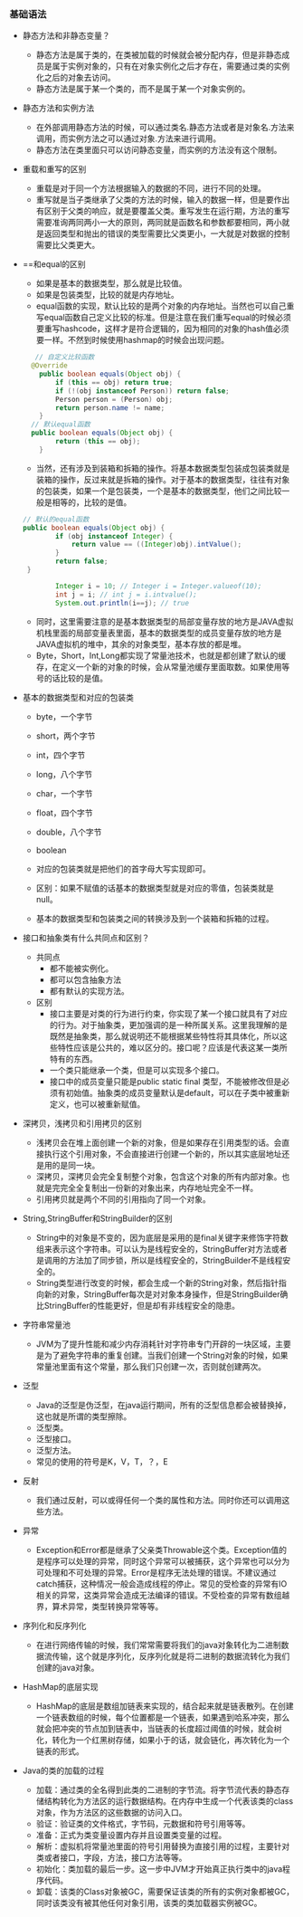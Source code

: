 ### 基础语法

+ 静态方法和非静态变量？

  + 静态方法是属于类的，在类被加载的时候就会被分配内存，但是非静态成员是属于实例对象的，只有在对象实例化之后才存在，需要通过类的实例化之后的对象去访问。
  + 静态方法是属于某一个类的，而不是属于某一个对象实例的。
  
+ 静态方法和实例方法

  + 在外部调用静态方法的时候，可以通过类名.静态方法或者是对象名.方法来调用，而实例方法之可以通过对象.方法来进行调用。
  + 静态方法在类里面只可以访问静态变量，而实例的方法没有这个限制。
  
+ 重载和重写的区别

  + 重载是对于同一个方法根据输入的数据的不同，进行不同的处理。
  + 重写就是当子类继承了父类的方法的时候，输入的数据一样，但是要作出有区别于父类的响应，就是要覆盖父类。重写发生在运行期，方法的重写需要准询两同两小一大的原则，两同就是函数名和参数都要相同，两小就是返回类型和抛出的错误的类型需要比父类更小，一大就是对数据的控制需要比父类更大。
  
+ ==和equal的区别

  + 如果是基本的数据类型，那么就是比较值。
  + 如果是包装类型，比较的就是内存地址。
  + equal函数的实现，默认比较的是两个对象的内存地址。当然也可以自己重写equal函数自己定义比较的标准。但是注意在我们重写equal的时候必须要重写hashcode，这样才是符合逻辑的，因为相同的对象的hash值必须要一样。不然到时候使用hashmap的时候会出现问题。

  ```java
     // 自定义比较函数
  	@Override
      public boolean equals(Object obj) {
          if (this == obj) return true;
          if (!(obj instanceof Person)) return false;
          Person person = (Person) obj;
          return person.name != name;
      }
  	// 默认equal函数
  	public boolean equals(Object obj) {
          return (this == obj);
      }
  ```

  + 当然，还有涉及到装箱和拆箱的操作。将基本数据类型包装成包装类就是装箱的操作，反过来就是拆箱的操作。对于基本的数据类型，往往有对象的包装类，如果一个是包装类，一个是基本的数据类型，他们之间比较一般是相等的，比较的是值。

  ```java
  // 默认的equal函数
  public boolean equals(Object obj) {
          if (obj instanceof Integer) {
              return value == ((Integer)obj).intValue();
          }
          return false;
   }
  
          Integer i = 10; // Integer i = Integer.valueof(10);
          int j = i; // int j = i.intvalue();
          System.out.println(i==j); // true
  ```

  + 同时，这里需要注意的是基本数据类型的局部变量存放的地方是JAVA虚拟机栈里面的局部变量表里面，基本的数据类型的成员变量存放的地方是JAVA虚拟机的堆中，其余的对象类型，基本存放的都是堆。
  + Byte，Short，Int,Long都实现了常量池技术，也就是都创建了默认的缓存，在定义一个新的对象的时候，会从常量池缓存里面取数。如果使用等号的话比较的是值。

+ 基本的数据类型和对应的包装类

  + byte，一个字节
  + short，两个字节
  + int，四个字节
  + long，八个字节
  + char，一个字节
  + float，四个字节
  + double，八个字节
  + boolean

  + 对应的包装类就是把他们的首字母大写实现即可。
  + 区别：如果不赋值的话基本的数据类型就是对应的零值，包装类就是null。
  + 基本的数据类型和包装类之间的转换涉及到一个装箱和拆箱的过程。

+ 接口和抽象类有什么共同点和区别？

  + 共同点
    + 都不能被实例化。
    + 都可以包含抽象方法
    + 都有默认的实现方法。
  + 区别
    + 接口主要是对类的行为进行约束，你实现了某一个接口就具有了对应的行为。对于抽象类，更加强调的是一种所属关系。这里我理解的是既然是抽象类，那么就说明还不能根据某些特性将其具体化，所以这些特性应该是公共的，难以区分的。接口呢？应该是代表这某一类所特有的东西。
    + 一个类只能继承一个类，但是可以实现多个接口。
    + 接口中的成员变量只能是public static final 类型，不能被修改但是必须有初始值。抽象类的成员变量默认是default，可以在子类中被重新定义，也可以被重新赋值。

+ 深拷贝，浅拷贝和引用拷贝的区别

  + 浅拷贝会在堆上面创建一个新的对象，但是如果存在引用类型的话。会直接执行这个引用对象，不会直接进行创建一个新的，所以其实底层地址还是用的是同一块。
  + 深拷贝，深拷贝会完全复制整个对象，包含这个对象的所有内部对象。也就是完完全全复制出一份新的对象出来，内存地址完全不一样。
  + 引用拷贝就是两个不同的引用指向了同一个对象。

+ String,StringBuffer和StringBuilder的区别
  + String中的对象是不变的，因为底层是采用的是final关键字来修饰字符数组来表示这个字符串。可以认为是线程安全的，StringBuffer对方法或者是调用的方法加了同步锁，所以是线程安全的，StringBuilder不是线程安全的。
  + String类型进行改变的时候，都会生成一个新的String对象，然后指针指向新的对象，StringBuffer每次是对对象本身操作，但是StringBuilder确比StringBuffer的性能更好，但是却有非线程安全的隐患。

+ 字符串常量池
  + JVM为了提升性能和减少内存消耗针对字符串专门开辟的一块区域，主要是为了避免字符串的重复创建。当我们创建一个String对象的时候，如果常量池里面有这个常量，那么我们只创建一次，否则就创建两次。

+ 泛型
  + Java的泛型是伪泛型，在java运行期间，所有的泛型信息都会被替换掉，这也就是所谓的类型擦除。
  + 泛型类。
  + 泛型接口。
  + 泛型方法。
  + 常见的使用的符号是K，V，T，？，E

+ 反射
  + 我们通过反射，可以或得任何一个类的属性和方法。同时你还可以调用这些方法。

+ 异常
  + Exception和Error都是继承了父亲类Throwable这个类。Exception值的是程序可以处理的异常，同时这个异常可以被捕获，这个异常也可以分为可处理和不可处理的异常。Error是程序无法处理的错误。不建议通过catch捕获，这种情况一般会造成线程的停止。常见的受检查的异常有IO相关的异常，这类异常会造成无法编译的错误。不受检查的异常有数组越界，算术异常，类型转换异常等等。

+ 序列化和反序列化
  + 在进行网络传输的时候，我们常常需要将我们的java对象转化为二进制数据流传输，这个就是序列化，反序列化就是将二进制的数据流转化为我们创建的java对象。

+ HashMap的底层实现
  + HashMap的底层是数组加链表来实现的，结合起来就是链表散列。在创建一个链表数组的时候，每个位置都是一个链表，如果遇到哈系冲突，那么就会把冲突的节点加到链表中，当链表的长度超过阈值的时候，就会树化，转化为一个红黑树存储，如果小于的话，就会链化，再次转化为一个链表的形式。

+ Java的类的加载的过程
  + 加载：通过类的全名得到此类的二进制的字节流。将字节流代表的静态存储结构转化为方法区的运行数据结构。在内存中生成一个代表该类的class对象，作为方法区的这些数据的访问入口。
  + 验证：验证类的文件格式，字节码，元数据和符号引用等等。
  + 准备：正式为类变量设置内存并且设置类变量的过程。
  + 解析：虚拟机将常量池里面的符号引用替换为直接引用的过程，主要针对类或者接口，字段，方法，接口方法等等。
  + 初始化：类加载的最后一步。这一步中JVM才开始真正执行类中的java程序代码。
  + 卸载：该类的Class对象被GC，需要保证该类的所有的实例对象都被GC，同时该类没有被其他任何对象引用，该类的类加载器实例被GC。
